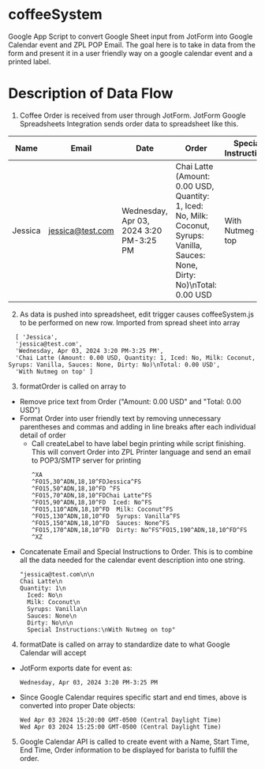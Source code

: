# coffeeSystem
Google App Script to convert Google Sheet input from JotForm into Google Calendar event and ZPL POP Email. The goal here is to take in data from the form and present it in a user friendly way on a google calendar event and a printed label.

# Description of Data Flow
1. Coffee Order is received from user through JotForm. JotForm Google Spreadsheets Integration sends order data to spreadsheet like this.
   
  | Name  | Email           | Date                                  | Order                                                                                                                        |Special Instructions|
  |-------|-----------------|---------------------------------------|------------------------------------------------------------------------------------------------------------------------------|--------------------|
  |Jessica|jessica@test.com|Wednesday, Apr 03, 2024 3:20 PM-3:25 PM|Chai Latte (Amount: 0.00 USD, Quantity: 1, Iced: No, Milk: Coconut, Syrups: Vanilla, Sauces: None, Dirty: No)\nTotal: 0.00 USD|With Nutmeg on top|
2. As data is pushed into spreadsheet, edit trigger causes coffeeSystem.js to be performed on new row. Imported from spread sheet into array
  ````
    [ 'Jessica',
    'jessica@test.com',
    'Wednesday, Apr 03, 2024 3:20 PM-3:25 PM',
    'Chai Latte (Amount: 0.00 USD, Quantity: 1, Iced: No, Milk: Coconut, Syrups: Vanilla, Sauces: None, Dirty: No)\nTotal: 0.00 USD',
    'With Nutmeg on top' ]
  ````
3. formatOrder is called on array to
  - Remove price text from Order ("Amount: 0.00 USD" and "Total: 0.00 USD")
  - Format Order into user friendly text by removing unnecessary parentheses and commas and adding in line breaks after each individual detail of order
    - Call createLabel to have label begin printing while script finishing. This will convert Order into ZPL Printer language and send an email to POP3/SMTP server for printing
      ````
      ^XA
      ^FO15,30^ADN,18,10^FDJessica^FS
      ^FO15,50^ADN,18,10^FD ^FS
      ^FO15,70^ADN,18,10^FDChai Latte^FS
      ^FO15,90^ADN,18,10^FD  Iced: No^FS
      ^FO15,110^ADN,18,10^FD  Milk: Coconut^FS
      ^FO15,130^ADN,18,10^FD  Syrups: Vanilla^FS
      ^FO15,150^ADN,18,10^FD  Sauces: None^FS
      ^FO15,170^ADN,18,10^FD  Dirty: No^FS^FO15,190^ADN,18,10^FD^FS
      ^XZ
      ````
  - Concatenate Email and Special Instructions to Order. This is to combine all the data needed for the calendar event description into one string.
    ````
    "jessica@test.com\n\n
    Chai Latte\n
    Quantity: 1\n
      Iced: No\n
      Milk: Coconut\n
      Syrups: Vanilla\n
      Sauces: None\n
      Dirty: No\n\n
      Special Instructions:\nWith Nutmeg on top"
    ````
4. formatDate is called on array to standardize date to what Google Calendar will accept
  - JotForm exports date for event as:
    ````
    Wednesday, Apr 03, 2024 3:20 PM-3:25 PM
    ````
  - Since Google Calendar requires specific start and end times, above is converted into proper Date objects:
    ````
    Wed Apr 03 2024 15:20:00 GMT-0500 (Central Daylight Time)
    Wed Apr 03 2024 15:25:00 GMT-0500 (Central Daylight Time)
    ````
5. Google Calendar API is called to create event with a Name, Start Time, End Time, Order information to be displayed for barista to fulfill the order.
